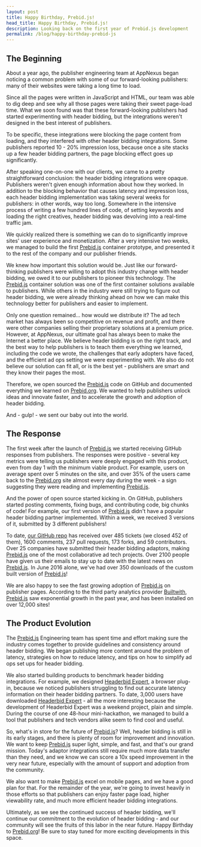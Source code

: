```yaml
---
layout: post
title: Happy Birthday, Prebid.js!
head_title: Happy Birthday, Prebid.js!
description: Looking back on the first year of Prebid.js development 
permalink: /blog/happy-birthday-prebid-js
---
```


## The Beginning

About a year ago, the publisher engineering team at AppNexus began noticing a common problem with some of our forward-looking publishers: many of their websites were taking a long time to load.

Since all the pages were written in JavaScript and HTML, our team was able to dig deep and see why all those pages were taking their sweet page-load time. What we soon found was that these forward-looking publishers had started experimenting with header bidding, but the integrations weren't designed in the best interest of publishers.

To be specific, these integrations were blocking the page content from loading, and they interfered with other header bidding integrations. Some publishers reported 10 - 20% impression loss, because once a site stacks up a few header bidding partners, the page blocking effect goes up significantly.

After speaking one-on-one with our clients, we came to a pretty straightforward conclusion: the header bidding integrations were opaque. Publishers weren't given enough information about how they worked. In addition to the blocking behavior that causes latency and impression loss, each header bidding implementation was taking several weeks for publishers: in other words, way too long. Somewhere in the intensive process of writing a few hundred lines of code, of setting keywords and loading the right creatives, header bidding was devolving into a real-time traffic jam.

We quickly realized there is something we can do to significantly improve sites' user experience and monetization.  After a very intensive two weeks, we managed to build the first [Prebid.js](https://github.com/prebid/Prebid.js) container prototype, and presented it to the rest of the company and our publisher friends.

We knew how important this solution would be. Just like our forward-thinking publishers were willing to adopt this industry change with header bidding, we owed it to our publishers to pioneer this technology. The [Prebid.js](https://github.com/prebid/Prebid.js) container solution was one of the first container solutions available to publishers. While others in the industry were still trying to figure out header bidding, we were already thinking ahead on how we can make this technology better for publishers and easier to implement.

Only one question remained... how would we distribute it? The ad tech market has always been so competitive on revenue and profit, and there were other companies selling their proprietary solutions at a premium price. However, at AppNexus, our ultimate goal has always been to make the Internet a better place. We believe header bidding is on the right track, and the best way to help publishers is to teach them everything we learned, including the code we wrote, the challenges that early adopters have faced, and the efficient ad ops setting we were experimenting with. We also do not believe our solution can fit all, or is the best yet - publishers are smart and they know their pages the most.

Therefore, we open sourced the [Prebid.js](https://github.com/prebid/Prebid.js) code on GitHub and documented everything we learned on [Prebid.org](http://prebid.org). We wanted to help publishers unlock ideas and innovate faster, and to accelerate the growth and adoption of header bidding.

And - gulp! - we sent our baby out into the world.

## The Response

The first week after the launch of [Prebid.js](https://github.com/prebid/Prebid.js) we started receiving GitHub responses from publishers. The responses were positive - several key metrics were telling us publishers were deeply engaged with this product, even from day 1 with the minimum viable product. For example, users on average spent over 5 minutes on the site, and over 35% of the users came back to the [Prebid.org](http://prebid.org) site almost every day during the week - a sign suggesting they were reading and implementing [Prebid.js](https://github.com/prebid/Prebid.js).

And the power of open source started kicking in. On GitHub, publishers started posting comments, fixing bugs, and contributing code, big chunks of code! For example, our first version of [Prebid.js](https://github.com/prebid/Prebid.js) didn't have a popular header bidding partner implemented. Within a week, we received 3 versions of it, submitted by 3 different publishers!

To date, [our GitHub repo](https://github.com/prebid/Prebid.js) has received over 485 tickets (we closed 452 of them), 1600 comments, 237 pull requests, 173 forks, and 59 contributors. Over 25 companies have submitted their header bidding adaptors, making [Prebid.js](https://github.com/prebid/Prebid.js) one of the most collaborative ad tech projects. Over 2100 people have given us their emails to stay up to date with the latest news on [Prebid.js](https://github.com/prebid/Prebid.js). In June 2016 alone, we've had over 350 downloads of the custom built version of [Prebid.js](https://github.com/prebid/Prebid.js)!

We are also happy to see the fast growing adoption of [Prebid.js](https://github.com/prebid/Prebid.js) on publisher pages. According to the third party analytics provider [Builtwith](http://trends.builtwith.com/ads/Prebid), [Prebid.js](https://github.com/prebid/Prebid.js) saw exponential growth in the past year, and has been installed on over 12,000 sites!

## The Product Evolution

The [Prebid.js](https://github.com/prebid/Prebid.js) Engineering team has spent time and effort making sure the industry comes together to provide guidelines and consistency around header bidding. We began publishing more content around the problem of latency, strategies on how to reduce latency, and tips on how to simplify ad ops set ups for header bidding.

We also started building products to benchmark header bidding integrations. For example, we designed [Headerbid Expert](https://chrome.google.com/webstore/detail/headerbid-expert/cgfkddgbnfplidghapbbnngaogeldmop?hl=en), a browser plug-in, because we noticed publishers struggling to find out accurate latency information on their header bidding partners. To date, 3,000 users have downloaded [Headerbid Expert](https://chrome.google.com/webstore/detail/headerbid-expert/cgfkddgbnfplidghapbbnngaogeldmop?hl=en) - all the more interesting because the development of Headerbid Expert was a weekend project, plain and simple. During the course of one 48-hour mini-hackathon, we managed to build a tool that publishers and tech vendors alike seem to find cool and useful.

So, what's in store for the future of [Prebid.js](https://github.com/prebid/Prebid.js)? Well, header bidding is still in its early stages, and there is plenty of room for improvement and innovation. We want to keep [Prebid.js](https://github.com/prebid/Prebid.js) super light, simple, and fast, and that's our grand mission. Today's adaptor integrations still require much more data transfer than they need, and we know we can score a 10x speed improvement in the very near future, especially with the amount of support and adoption from the community.

We also want to make [Prebid.js](https://github.com/prebid/Prebid.js) excel on mobile pages, and we have a good plan for that. For the remainder of the year, we're going to invest heavily in those efforts so that publishers can enjoy faster page load, higher viewability rate, and much more efficient header bidding integrations.

Ultimately, as we see the continued success of header bidding, we'll continue our commitment to the evolution of header bidding - and our community will see the fruits of this labor in the near future. Happy Birthday to [Prebid.org](http://prebid.org)! Be sure to stay tuned for more exciting developments in this space.
